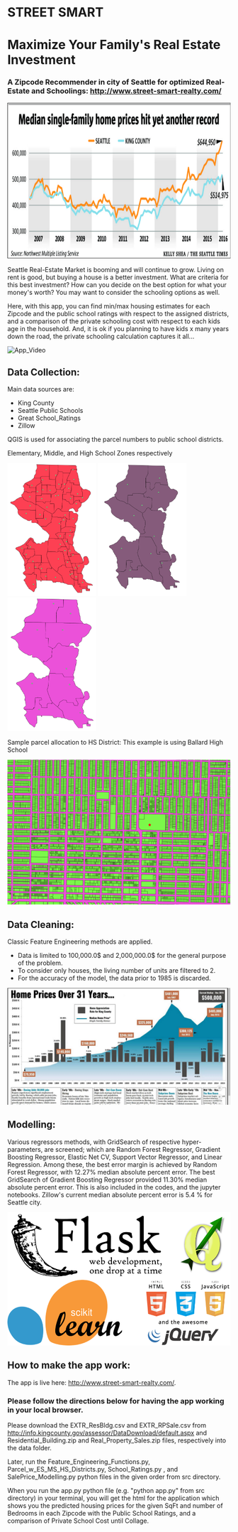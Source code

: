 # STREET SMART
# Maximize Your Family's Real Estate Investment

### A Zipcode Recommender in city of Seattle for optimized Real-Estate and Schoolings: http://www.street-smart-realty.com/

<img alt="Seattle_RE_Last10Years" src="./img/Seattle_RE_Last10Years.png" height="350" width="700" />

Seattle Real-Estate Market is booming and will continue to grow.
Living on rent is good, but buying a house is a better investment.
What are criteria for this best investment? How can you decide on the best option for what your money's worth?
You may want to consider the schooling options as well.

Here, with this app, you can find min/max housing estimates for each Zipcode and the public school ratings with respect to the assigned districts, and a comparison of the private schooling cost with respect to each kids age in the household. And, it is ok if you planning to have kids x many years down the road, the private schooling calculation captures it all...

<img alt="App_Video" src="./img/2017_09_18_212826.gif" height="500" width="1000" />

## Data Collection:
Main data sources are:
* King County
* Seattle Public Schools
* Great School_Ratings
* Zillow

QGIS is used for associating the parcel numbers to public school districts.

Elementary, Middle, and High School Zones respectively

<img alt="ES Zones" src="./img/ES_Districts.png" height="300" width="200" /> <img alt="MS Zones" src="./img/MS_Districts.png" height="300" width="200" /> <img alt="HS Zones" src="./img/HS_Districts.png" height="300" width="200" />

Sample parcel allocation to HS District: This example is using Ballard High School

![Ballard](./img/Example_Parcel_HS_District.png)

## Data Cleaning:
Classic Feature Engineering methods are applied.
* Data is limited to 100,000.0$ and 2,000,000.0$ for the general purpose of the problem.
* To consider only houses, the living number of units are filtered to 2.
* For the accuracy of the model, the data prior to 1985 is discarded.

![Seattle_Real_Estate_Historical_Data](./img/Seattle_Real_Estate_Historical_Data.png)

## Modelling:
Various regressors methods, with GridSearch of respective hyper-parameters, are screened; which are Random Forest Regressor, Gradient Boosting Regressor, Elastic Net CV, Support Vector Regressor, and Linear Regression. Among these, the best error margin is achieved by Random Forest Regressor, with 12.27% median absolute percent error. The best GridSearch of Gradient Boosting Regressor provided 11.30% median absolute percent error. This is also included in the codes, and the jupyter notebooks. Zillow's current median absolute percent error is 5.4 % for Seattle city.

<img alt="Tools" src="./img/Tools.PNG" height="300" width="600" />

## How to make the app work:

The app is live here: http://www.street-smart-realty.com/.

### Please follow the directions below for having the app working in your local browser.

Please download the EXTR_ResBldg.csv and EXTR_RPSale.csv from http://info.kingcounty.gov/assessor/DataDownload/default.aspx
and Residential_Building.zip and Real_Property_Sales.zip files, respectively into the data folder.

Later, run the Feature_Engineering_Functions.py, Parcel_w_ES_MS_HS_Districts.py, School_Ratings.py , and SalePrice_Modelling.py python files in the given order from src directory.

When you run the app.py python file (e.g. "python app.py" from src directory) in your terminal, you will get the html for the application which shows you the predicted housing prices for the given SqFt and number of Bedrooms in each Zipcode with the Public School Ratings, and a comparison of Private School Cost until Collage.
